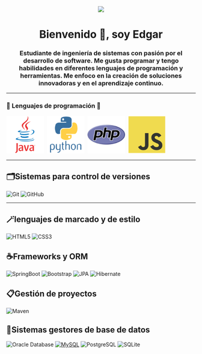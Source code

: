 <div id="header" align="center">
    <img src="https://media.giphy.com/media/qgQUggAC3Pfv687qPC/giphy.gif" width="400">
    <h1 align="center">Bienvenido 👋, soy Edgar</h1>
    <h3 align="center">Estudiante de ingeniería de sistemas con pasión por el desarrollo de software. Me gusta programar y tengo habilidades en diferentes lenguajes de programación y herramientas. Me enfoco en la creación de soluciones innovadoras y en el aprendizaje continuo.</h3>
</div>

---
<div align="left">
    <h3>💎 Lenguajes de programación 💎</h3>
    <div>
        <img src="https://github.com/devicons/devicon/blob/master/icons/java/java-original-wordmark.svg" title="Java" alt="Java" width="100" height="100"/>&nbsp;
        <img src="https://github.com/devicons/devicon/blob/master/icons/python/python-original-wordmark.svg" title="Python" alt="Python" width="100" height="100"/>&nbsp;
        <img src="https://github.com/devicons/devicon/blob/master/icons/php/php-original.svg" title="PHP" alt="PHP" width="100" height="100"/>&nbsp;
        <img src="https://github.com/devicons/devicon/blob/master/icons/javascript/javascript-original.svg" title="JavaScript" alt="JavaScript" width="100" height="100"/>&nbsp;
    </div>
</div>

---
## 🗂Sistemas para control de versiones
![Git](https://img.shields.io/badge/-Git-222222?style=flat&logo=git&logoColor=F05032)
![GitHub](https://img.shields.io/badge/-GitHub-222222?style=flat&logo=github&logoColor=181717)

---
## 🪄lenguajes de marcado y de estilo
![HTML5](https://img.shields.io/badge/-HTML5-%23E44D27?style=flat-square&logo=html5&logoColor=ffffff)
![CSS3](https://img.shields.io/badge/-CSS3-%231572B6?style=flat-square&logo=css3)

## ☕Frameworks y ORM
![SpringBoot](http://img.shields.io/badge/-Spring-6DB33F?style=flat-square&logo=spring&logoColor=ffffff)
![Bootstrap](https://img.shields.io/badge/-Bootstrap-563D7C?style=flat-square&logo=Bootstrap)
![JPA](https://img.shields.io/badge/JPA-007396?style=flat&logo=java)
![Hibernate](https://img.shields.io/badge/Hibernate-A63E51?style=flat&logo=java)

## 📋Gestión de proyectos
![Maven](http://img.shields.io/badge/-Maven-1565c0?style=flat-square&logo=apache-maven)

## 📖Sistemas gestores de base de datos
![Oracle Database](http://img.shields.io/badge/-Oracle-DD0031?style=flat-square&logo=oracle)
[![MySQL](https://img.shields.io/badge/-MySQL-black?style=flat-square&logo=mysql&link=https://github.com/LuizCarlosAbbott/)](https://github.com/LuizCarlosAbbott/)
![PostgreSQL](https://img.shields.io/badge/-PostgreSQL-336791?style=flat-square&logo=postgresql)
![SQLite]()
